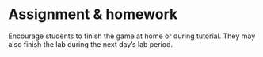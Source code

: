 # Assignment & homework

Encourage students to finish the game at home or during tutorial. They may also finish the lab during the next day’s lab period.
